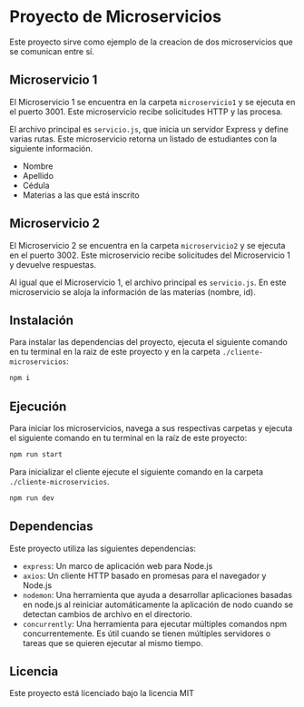 # Proyecto de Microservicios

Este proyecto sirve como ejemplo de la creacion de dos microservicios que se comunican entre sí.

## Microservicio 1

El Microservicio 1 se encuentra en la carpeta `microservicio1` y se ejecuta en el puerto 3001. Este microservicio recibe solicitudes HTTP y las procesa.

El archivo principal es `servicio.js`, que inicia un servidor Express y define varias rutas. Este microservicio retorna un listado de estudiantes con la siguiente información.

- Nombre
- Apellido
- Cédula
- Materias a las que está inscrito

## Microservicio 2

El Microservicio 2 se encuentra en la carpeta `microservicio2` y se ejecuta en el puerto 3002. Este microservicio recibe solicitudes del Microservicio 1 y devuelve respuestas.

Al igual que el Microservicio 1, el archivo principal es `servicio.js`. En este microservicio se aloja la información de las materias (nombre, id).

## Instalación

Para instalar las dependencias del proyecto, ejecuta el siguiente comando en tu terminal en la raiz de este proyecto y en la carpeta `./cliente-microservicios`:

```bash
npm i
```

## Ejecución

Para iniciar los microservicios, navega a sus respectivas carpetas y ejecuta el siguiente comando en tu terminal en la raíz de este proyecto:

```bash
npm run start
```

Para inicializar el cliente ejecute el siguiente comando en la carpeta `./cliente-microservicios`.

```bash
npm run dev
```

## Dependencias

Este proyecto utiliza las siguientes dependencias:

- `express`: Un marco de aplicación web para Node.js
- `axios`: Un cliente HTTP basado en promesas para el navegador y Node.js
- `nodemon`: Una herramienta que ayuda a desarrollar aplicaciones basadas en node.js al reiniciar automáticamente la aplicación de nodo cuando se detectan cambios de archivo en el directorio.
- `concurrently`: Una herramienta para ejecutar múltiples comandos npm concurrentemente. Es útil cuando se tienen múltiples servidores o tareas que se quieren ejecutar al mismo tiempo.

## Licencia

Este proyecto está licenciado bajo la licencia MIT
